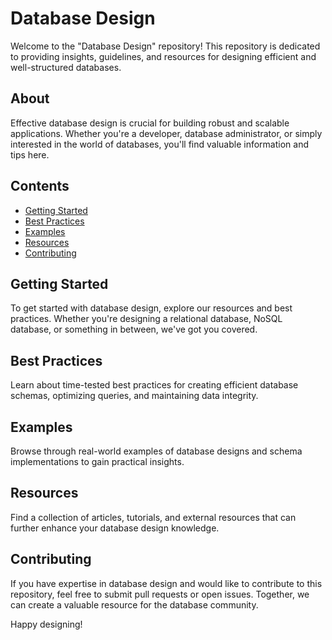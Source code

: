 # Database Design

Welcome to the "Database Design" repository! This repository is dedicated to providing insights, guidelines, and resources for designing efficient and well-structured databases.

## About

Effective database design is crucial for building robust and scalable applications. Whether you're a developer, database administrator, or simply interested in the world of databases, you'll find valuable information and tips here.

## Contents

- [Getting Started](#getting-started)
- [Best Practices](#best-practices)
- [Examples](#examples)
- [Resources](#resources)
- [Contributing](#contributing)

## Getting Started

To get started with database design, explore our resources and best practices. Whether you're designing a relational database, NoSQL database, or something in between, we've got you covered.

## Best Practices

Learn about time-tested best practices for creating efficient database schemas, optimizing queries, and maintaining data integrity.

## Examples

Browse through real-world examples of database designs and schema implementations to gain practical insights.

## Resources

Find a collection of articles, tutorials, and external resources that can further enhance your database design knowledge.

## Contributing

If you have expertise in database design and would like to contribute to this repository, feel free to submit pull requests or open issues. Together, we can create a valuable resource for the database community.

Happy designing!
